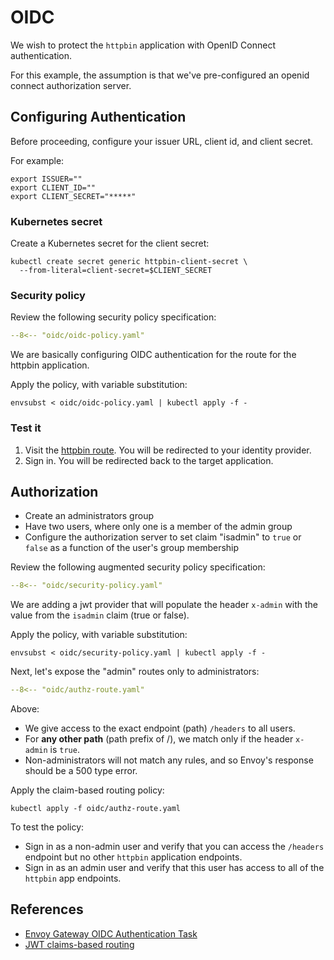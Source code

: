 # OIDC

We wish to protect the `httpbin` application with OpenID Connect authentication.

For this example, the assumption is that we've pre-configured an openid connect authorization server.

## Configuring Authentication

Before proceeding, configure your issuer URL, client id, and client secret.

For example:

```shell
export ISSUER=""
export CLIENT_ID=""
export CLIENT_SECRET="*****"
```

### Kubernetes secret

Create a Kubernetes secret for the client secret:

```shell
kubectl create secret generic httpbin-client-secret \
  --from-literal=client-secret=$CLIENT_SECRET
```

### Security policy

Review the following security policy specification:

```yaml linenums="1"
--8<-- "oidc/oidc-policy.yaml"
```

We are basically configuring OIDC authentication for the route for the httpbin application.

Apply the policy, with variable substitution:

```shell
envsubst < oidc/oidc-policy.yaml | kubectl apply -f -
```

### Test it

1. Visit the [httpbin route](https://httpbin.esuez.org/).
    You will be redirected to your identity provider.
1. Sign in.
    You will be redirected back to the target application.


## Authorization

- Create an administrators group
- Have two users, where only one is a member of the admin group
- Configure the authorization server to set claim "isadmin" to `true` or `false` as a function of the user's group membership

Review the following augmented security policy specification:

```yaml linenums="1" hl_lines="19-30"
--8<-- "oidc/security-policy.yaml"
```

We are adding a jwt provider that will populate the header `x-admin` with the value from the `isadmin` claim (true or false).

Apply the policy, with variable substitution:

```shell
envsubst < oidc/security-policy.yaml | kubectl apply -f -
```

Next, let's expose the "admin" routes only to administrators:

```yaml linenums="1"
--8<-- "oidc/authz-route.yaml"
```

Above:

- We give access to the exact endpoint (path) `/headers` to all users.
- For **any other path** (path prefix of /), we match only if the header `x-admin` is `true`.
- Non-administrators will not match any rules, and so Envoy's response should be a 500 type error.

Apply the claim-based routing policy:

```shell
kubectl apply -f oidc/authz-route.yaml
```

To test the policy:

- Sign in as a non-admin user and verify that you can access the `/headers` endpoint but no other `httpbin` application endpoints.
- Sign in as an admin user and verify that this user has access to all of the `httpbin` app endpoints.


## References

- [Envoy Gateway OIDC Authentication Task](https://gateway.envoyproxy.io/latest/tasks/security/oidc/)
- [JWT claims-based routing](https://gateway.envoyproxy.io/docs/tasks/traffic/http-routing/#jwt-claims-based-routing)

